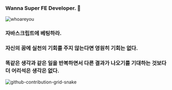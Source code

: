 ### Wanna Super FE Developer. 🔨

![whoareyou](https://github.com/ivanselah/ivanselah/assets/78192018/b6ae0a0f-cc06-4222-8ea8-d8e11a2a35b1)

### 자바스크립트에 베팅하라.
### 자신의 꿈에 실천의 기회를 주지 않는다면 영원히 기회는 없다.
### 똑같은 생각과 같은 일을 반복하면서 다른 결과가 나오기를 기대하는 것보다 더 어리석은 생각은 없다.

![github-contribution-grid-snake](https://user-images.githubusercontent.com/89845641/218791674-c52db856-24d2-429f-8867-170c365730d1.svg)
